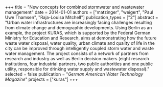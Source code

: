 +++
title = "New concepts for combined stormwater and wastewater management"
date = 2014-01-01
authors = ["matzinger", "weigert", "Paul Uwe Thamsen", "Raja-Louisa Mitchell"]
publication_types = ["2"]
abstract = "Urban water infrastructures are increasingly facing challenges resulting from climate change and demographic developments. Using Berlin as an example, the project KURAS, which is supported by the Federal German Ministry for Education and Research, aims at demonstrating how the future waste water disposal, water quality, urban climate and quality of life in the city can be improved through intelligently coupled storm water and waste water management. The project consists of a network of partners from research and industry as well as Berlin decision makers (eight research institutions, four industrial partners, two public authorities and one public utility, responsible for drinking water supply and wastewater disposal)."
selected = false
publication = "*German American Water Technology Magazine*"
projects = ["kuras"]
+++

